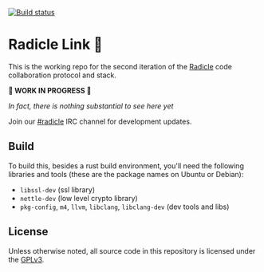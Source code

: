 [![Build status](https://badge.buildkite.com/c76805e51e194fb0cdf4bf537306e3b6270cb1ebc4db48f21c.svg?branch=master)](https://buildkite.com/monadic/radicle-link)

# Radicle Link 🌱

This is the working repo for the second iteration of the [Radicle](http://radicle.xyz/) code collaboration protocol and stack.

**🚨 WORK IN PROGRESS 🚨**

_In fact, there is nothing substantial to see here yet_

Join our [#radicle](https://webchat.freenode.net/?channels=radicle) IRC channel for development updates.

## Build

To build this, besides a rust build environment, you'll need the following libraries and tools (these are the package names on Ubuntu or Debian):

* `libssl-dev` (ssl library)
* `nettle-dev` (low level crypto library)
* `pkg-config`, `m4`, `llvm`, `libclang`, `libclang-dev` (dev tools and libs)

## License

Unless otherwise noted, all source code in this repository is licensed under the
[GPLv3](https://www.gnu.org/licenses/gpl-3.0.txt).
